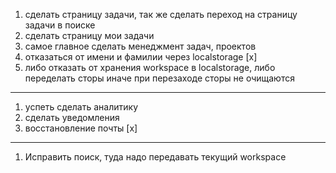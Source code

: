 1. сделать страницу задачи, так же сделать переход на страницу задачи в поиске
2. сделать страницу мои задачи
3. самое главное сделать менеджмент задач, проектов
4. отказаться от имени и фамилии через localstorage [x]
5. либо отказать от хранения workspace в localstorage, либо переделать сторы иначе при перезаходе сторы не очищаются 

---

1. успеть сделать аналитику
2. сделать уведомления
3. восстановление почты [x]

---

1. Исправить поиск, туда надо передавать текущий workspace
